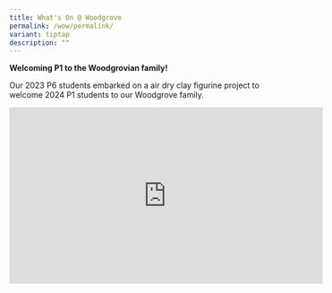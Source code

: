 ```yaml
---
title: What's On @ Woodgrove
permalink: /wow/permalink/
variant: tiptap
description: ""
---
```

<p><strong>Welcoming P1 to the Woodgrovian family!</strong></p><p>Our 2023 P6 students embarked on a air dry clay figurine project to welcome 2024 P1 students to our Woodgrove family.</p><div class="iframe-wrapper"><iframe height="315" width="560" allowfullscreen="true" frameborder="0" src="https://www.youtube.com/embed/5Yy6mIBIGYM?si=l6SRJhYw6K4GACmR"></iframe></div><p></p>